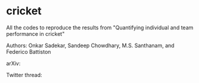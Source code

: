 # cricket

All the codes to reproduce the results from "Quantifying individual and team performance in cricket"

Authors: Onkar Sadekar, Sandeep Chowdhary, M.S. Santhanam, and Federico Battiston

arXiv: 

Twitter thread: 
